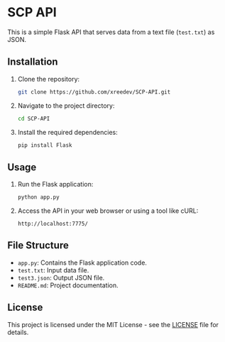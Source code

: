 # SCP API

This is a simple Flask API that serves data from a text file (`test.txt`) as JSON.

## Installation

1. Clone the repository:

    ```bash
    git clone https://github.com/xreedev/SCP-API.git
    ```

2. Navigate to the project directory:

    ```bash
    cd SCP-API
    ```

3. Install the required dependencies:

    ```bash
    pip install Flask
    ```

## Usage

1. Run the Flask application:

    ```bash
    python app.py
    ```

2. Access the API in your web browser or using a tool like cURL:

    ```
    http://localhost:7775/
    ```

## File Structure

- `app.py`: Contains the Flask application code.
- `test.txt`: Input data file.
- `test3.json`: Output JSON file.
- `README.md`: Project documentation.

## License

This project is licensed under the MIT License - see the [LICENSE](LICENSE) file for details.

